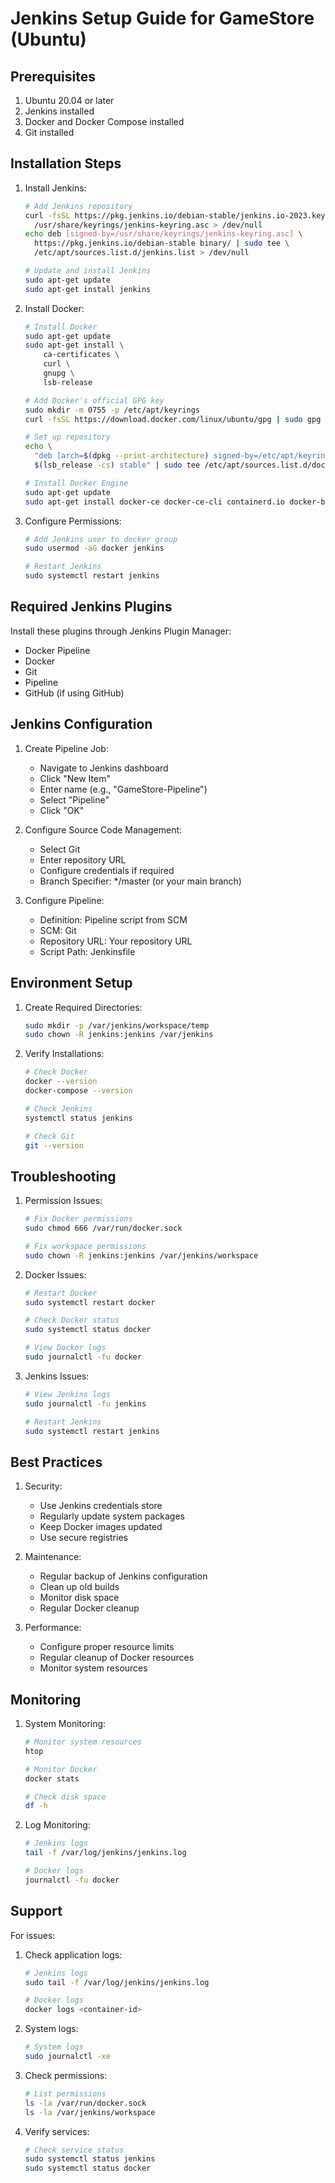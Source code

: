 # Jenkins Setup Guide for GameStore (Ubuntu)

## Prerequisites

1. Ubuntu 20.04 or later
2. Jenkins installed
3. Docker and Docker Compose installed
4. Git installed

## Installation Steps

1. Install Jenkins:
   ```bash
   # Add Jenkins repository
   curl -fsSL https://pkg.jenkins.io/debian-stable/jenkins.io-2023.key | sudo tee \
     /usr/share/keyrings/jenkins-keyring.asc > /dev/null
   echo deb [signed-by=/usr/share/keyrings/jenkins-keyring.asc] \
     https://pkg.jenkins.io/debian-stable binary/ | sudo tee \
     /etc/apt/sources.list.d/jenkins.list > /dev/null

   # Update and install Jenkins
   sudo apt-get update
   sudo apt-get install jenkins
   ```

2. Install Docker:
   ```bash
   # Install Docker
   sudo apt-get update
   sudo apt-get install \
       ca-certificates \
       curl \
       gnupg \
       lsb-release

   # Add Docker's official GPG key
   sudo mkdir -m 0755 -p /etc/apt/keyrings
   curl -fsSL https://download.docker.com/linux/ubuntu/gpg | sudo gpg --dearmor -o /etc/apt/keyrings/docker.gpg

   # Set up repository
   echo \
     "deb [arch=$(dpkg --print-architecture) signed-by=/etc/apt/keyrings/docker.gpg] https://download.docker.com/linux/ubuntu \
     $(lsb_release -cs) stable" | sudo tee /etc/apt/sources.list.d/docker.list > /dev/null

   # Install Docker Engine
   sudo apt-get update
   sudo apt-get install docker-ce docker-ce-cli containerd.io docker-buildx-plugin docker-compose-plugin
   ```

3. Configure Permissions:
   ```bash
   # Add Jenkins user to docker group
   sudo usermod -aG docker jenkins

   # Restart Jenkins
   sudo systemctl restart jenkins
   ```

## Required Jenkins Plugins

Install these plugins through Jenkins Plugin Manager:
- Docker Pipeline
- Docker
- Git
- Pipeline
- GitHub (if using GitHub)

## Jenkins Configuration

1. Create Pipeline Job:
   - Navigate to Jenkins dashboard
   - Click "New Item"
   - Enter name (e.g., "GameStore-Pipeline")
   - Select "Pipeline"
   - Click "OK"

2. Configure Source Code Management:
   - Select Git
   - Enter repository URL
   - Configure credentials if required
   - Branch Specifier: */master (or your main branch)

3. Configure Pipeline:
   - Definition: Pipeline script from SCM
   - SCM: Git
   - Repository URL: Your repository URL
   - Script Path: Jenkinsfile

## Environment Setup

1. Create Required Directories:
   ```bash
   sudo mkdir -p /var/jenkins/workspace/temp
   sudo chown -R jenkins:jenkins /var/jenkins
   ```

2. Verify Installations:
   ```bash
   # Check Docker
   docker --version
   docker-compose --version
   
   # Check Jenkins
   systemctl status jenkins
   
   # Check Git
   git --version
   ```

## Troubleshooting

1. Permission Issues:
   ```bash
   # Fix Docker permissions
   sudo chmod 666 /var/run/docker.sock
   
   # Fix workspace permissions
   sudo chown -R jenkins:jenkins /var/jenkins/workspace
   ```

2. Docker Issues:
   ```bash
   # Restart Docker
   sudo systemctl restart docker
   
   # Check Docker status
   sudo systemctl status docker
   
   # View Docker logs
   sudo journalctl -fu docker
   ```

3. Jenkins Issues:
   ```bash
   # View Jenkins logs
   sudo journalctl -fu jenkins
   
   # Restart Jenkins
   sudo systemctl restart jenkins
   ```

## Best Practices

1. Security:
   - Use Jenkins credentials store
   - Regularly update system packages
   - Keep Docker images updated
   - Use secure registries

2. Maintenance:
   - Regular backup of Jenkins configuration
   - Clean up old builds
   - Monitor disk space
   - Regular Docker cleanup

3. Performance:
   - Configure proper resource limits
   - Regular cleanup of Docker resources
   - Monitor system resources

## Monitoring

1. System Monitoring:
   ```bash
   # Monitor system resources
   htop
   
   # Monitor Docker
   docker stats
   
   # Check disk space
   df -h
   ```

2. Log Monitoring:
   ```bash
   # Jenkins logs
   tail -f /var/log/jenkins/jenkins.log
   
   # Docker logs
   journalctl -fu docker
   ```

## Support

For issues:
1. Check application logs:
   ```bash
   # Jenkins logs
   sudo tail -f /var/log/jenkins/jenkins.log
   
   # Docker logs
   docker logs <container-id>
   ```

2. System logs:
   ```bash
   # System logs
   sudo journalctl -xe
   ```

3. Check permissions:
   ```bash
   # List permissions
   ls -la /var/run/docker.sock
   ls -la /var/jenkins/workspace
   ```

4. Verify services:
   ```bash
   # Check service status
   sudo systemctl status jenkins
   sudo systemctl status docker
